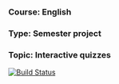 ### Course: English

### Type: Semester project

### Topic: Interactive quizzes

[![Build Status](https://drone-deeplerg.deeplerg.dev/api/badges/Deeplerg/eng-project-quiz/status.svg?ref=refs/heads/dev)](https://drone-deeplerg.deeplerg.dev/Deeplerg/eng-project-quiz)
